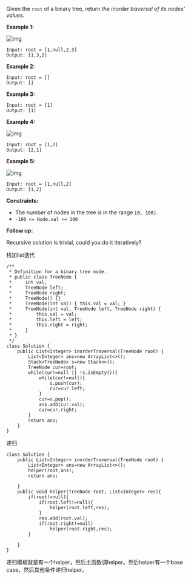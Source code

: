 Given the `root` of a binary tree, return *the inorder traversal of its nodes' values*.

 

**Example 1:**

![img](https://assets.leetcode.com/uploads/2020/09/15/inorder_1.jpg)

```
Input: root = [1,null,2,3]
Output: [1,3,2]
```

**Example 2:**

```
Input: root = []
Output: []
```

**Example 3:**

```
Input: root = [1]
Output: [1]
```

**Example 4:**

![img](https://assets.leetcode.com/uploads/2020/09/15/inorder_5.jpg)

```
Input: root = [1,2]
Output: [2,1]
```

**Example 5:**

![img](https://assets.leetcode.com/uploads/2020/09/15/inorder_4.jpg)

```
Input: root = [1,null,2]
Output: [1,2]
```

 

**Constraints:**

- The number of nodes in the tree is in the range `[0, 100]`.
- `-100 <= Node.val <= 100`

 

**Follow up:**

Recursive solution is trivial, could you do it iteratively?

栈加list迭代

```
/**
 * Definition for a binary tree node.
 * public class TreeNode {
 *     int val;
 *     TreeNode left;
 *     TreeNode right;
 *     TreeNode() {}
 *     TreeNode(int val) { this.val = val; }
 *     TreeNode(int val, TreeNode left, TreeNode right) {
 *         this.val = val;
 *         this.left = left;
 *         this.right = right;
 *     }
 * }
 */
class Solution {
    public List<Integer> inorderTraversal(TreeNode root) {
        List<Integer> ans=new ArrayList<>();
        Stack<TreeNode> s=new Stack<>();
        TreeNode cur=root;
        while(cur!=null || !s.isEmpty()){
            while(cur!=null){
                s.push(cur);
                cur=cur.left;
            }
            cur=s.pop();
            ans.add(cur.val);
            cur=cur.right;
        }
        return ans;
    }
}
```

递归

```
class Solution {
    public List<Integer> inorderTraversal(TreeNode root) {
        List<Integer> ans=new ArrayList<>();
        helper(root,ans);
        return ans;
        
    }
    public void helper(TreeNode root, List<Integer> res){
        if(root!=null){
            if(root.left!=null){
                helper(root.left,res);
            }
            res.add(root.val);
            if(root.right!=null)
                helper(root.right,res);
        }
        
    }
}
```

递归模板就是有一个helper，然后主函数调helper。然后helper有一个base case，然后其他条件递归helper。